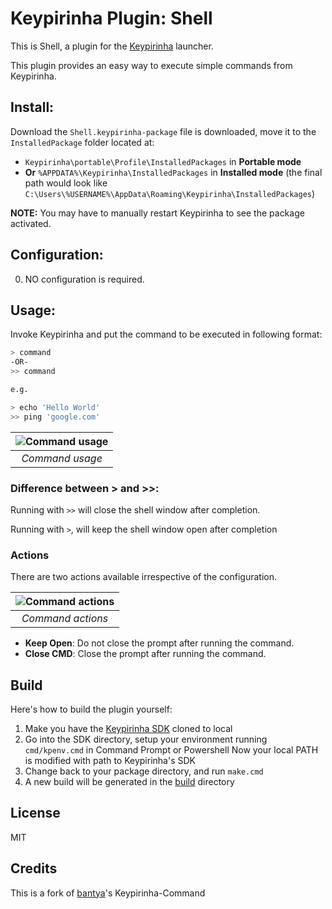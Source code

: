 # Keypirinha Plugin: Shell

This is Shell, a plugin for the
[Keypirinha](http://keypirinha.com) launcher.

This plugin provides an easy way to execute simple commands from Keypirinha.

## Install:

Download the `Shell.keypirinha-package` file is downloaded,
move it to the `InstalledPackage` folder located at:

- `Keypirinha\portable\Profile\InstalledPackages` in **Portable mode**
- **Or** `%APPDATA%\Keypirinha\InstalledPackages` in **Installed mode** (the
final path would look like
`C:\Users\%USERNAME%\AppData\Roaming\Keypirinha\InstalledPackages`)

**NOTE:** You may have to manually restart Keypirinha to see the package activated.


## Configuration:

0. NO configuration is required.


## Usage:

Invoke Keypirinha and put the command to be executed in following format:
```sh
> command
-OR-
>> command

e.g.

> echo 'Hello World'
>> ping 'google.com'
```

| ![Command usage](./images/usage.png "Command usage") |
| :-: |
| *Command usage* |


### Difference between > and >>:

Running with `>>` will close the shell window after completion.

Running with `>`, will keep the shell window open after completion


### Actions

There are two actions available irrespective of the configuration.

| ![Command actions](./images/actions.png "Command actions") |
| :-: |
| *Command actions* |

- **Keep Open**: Do not close the prompt after running the command.
- **Close CMD**: Close the prompt after running the command.

## Build

Here's how to build the plugin yourself:
1. Make you have the [Keypirinha SDK](https://github.com/Keypirinha/SDK) cloned to local
2. Go into the SDK directory, setup your environment running `cmd/kpenv.cmd` in Command Prompt or Powershell
    Now your local PATH is modified with path to Keypirinha's SDK
3. Change back to your package directory, and run `make.cmd`
4. A new build will be generated in the [build](./build) directory

## License

MIT

## Credits
This is a fork of [bantya](https://github.com/bantya)'s Keypirinha-Command
